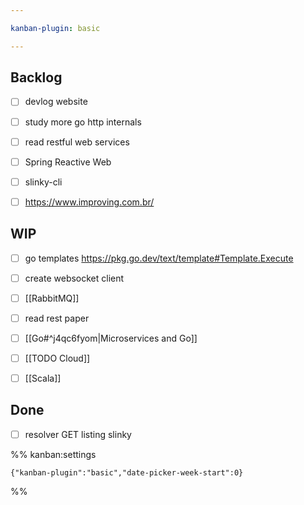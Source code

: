 ```yaml
---

kanban-plugin: basic

---
```


## Backlog

- [ ] devlog website
- [ ] study more go http internals
- [ ] read restful web services
- [ ] Spring Reactive Web
- [ ] slinky-cli
- [ ] https://www.improving.com.br/


## WIP

- [ ] go templates https://pkg.go.dev/text/template#Template.Execute
- [ ] create websocket client
- [ ] [[RabbitMQ]]
- [ ] read rest paper
- [ ] [[Go#^j4qc6fyom|Microservices and Go]]
- [ ] [[TODO Cloud]]
- [ ] [[Scala]]


## Done

- [ ] resolver GET listing slinky




%% kanban:settings
```
{"kanban-plugin":"basic","date-picker-week-start":0}
```
%%